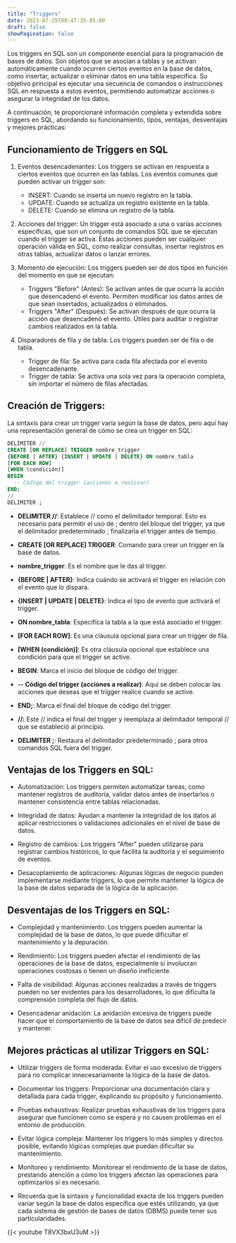 ```yaml
---
title: "Triggers"
date: 2023-07-25T08:47:35-05:00
draft: false
showPagination: false
---
```


Los triggers en SQL son un componente esencial para la programación de bases de datos. Son objetos que se asocian a tablas y se activan automáticamente cuando ocurren ciertos eventos en la base de datos, como insertar, actualizar o eliminar datos en una tabla específica. Su objetivo principal es ejecutar una secuencia de comandos o instrucciones SQL en respuesta a estos eventos, permitiendo automatizar acciones o asegurar la integridad de los datos.

A continuación, te proporcionaré información completa y extendida sobre triggers en SQL, abordando su funcionamiento, tipos, ventajas, desventajas y mejores prácticas:

## Funcionamiento de Triggers en SQL

1. Eventos desencadenantes: Los triggers se activan en respuesta a ciertos eventos que ocurren en las tablas. Los eventos comunes que pueden activar un trigger son:

   - INSERT: Cuando se inserta un nuevo registro en la tabla.
   - UPDATE: Cuando se actualiza un registro existente en la tabla.
   - DELETE: Cuando se elimina un registro de la tabla.

2. Acciones del trigger: Un trigger está asociado a una o varias acciones específicas, que son un conjunto de comandos SQL que se ejecutan cuando el trigger se activa. Estas acciones pueden ser cualquier operación válida en SQL, como realizar consultas, insertar registros en otras tablas, actualizar datos o lanzar errores.

3. Momento de ejecución: Los triggers pueden ser de dos tipos en función del momento en que se ejecutan:

   - Triggers "Before" (Antes): Se activan antes de que ocurra la acción que desencadenó el evento. Permiten modificar los datos antes de que sean insertados, actualizados o eliminados.
   - Triggers "After" (Después): Se activan después de que ocurra la acción que desencadenó el evento. Útiles para auditar o registrar cambios realizados en la tabla.

4. Disparadores de fila y de tabla: Los triggers pueden ser de fila o de tabla.

   - Trigger de fila: Se activa para cada fila afectada por el evento desencadenante.
   - Trigger de tabla: Se activa una sola vez para la operación completa, sin importar el número de filas afectadas.

## Creación de Triggers:

La sintaxis para crear un trigger varía según la base de datos, pero aquí hay una representación general de cómo se crea un trigger en SQL:

```sql
DELIMITER //
CREATE [OR REPLACE] TRIGGER nombre_trigger
{BEFORE | AFTER} {INSERT | UPDATE | DELETE} ON nombre_tabla
[FOR EACH ROW]
[WHEN (condición)]
BEGIN
  -- Código del trigger (acciones a realizar)
END;
//
DELIMITER ;

```

- **DELIMITER //**: Establece // como el delimitador temporal. Esto es necesario para permitir el uso de ; dentro del bloque del trigger, ya que el delimitador predeterminado ; finalizaría el trigger antes de tiempo.

- **CREATE [OR REPLACE] TRIGGER**: Comando para crear un trigger en la base de datos.

- **nombre_trigger**: Es el nombre que le das al trigger.

- **{BEFORE | AFTER}**: Indica cuándo se activará el trigger en relación con el evento que lo dispara.

- **{INSERT | UPDATE | DELETE}**: Indica el tipo de evento que activará el trigger.

- **ON nombre_tabla**: Especifica la tabla a la que está asociado el trigger.

- **[FOR EACH ROW]**: Es una cláusula opcional para crear un trigger de fila.

- **[WHEN (condición)]**: Es otra cláusula opcional que establece una condición para que el trigger se active.

- **BEGIN**: Marca el inicio del bloque de código del trigger.

- **-- Código del trigger (acciones a realizar)**: Aquí se deben colocar las acciones que deseas que el trigger realice cuando se active.

- **END;**: Marca el final del bloque de código del trigger.

- **//:** Este // indica el final del trigger y reemplaza al delimitador temporal // que se estableció al principio.

- **DELIMITER ;**: Restaura el delimitador predeterminado ; para otros comandos SQL fuera del trigger.

## Ventajas de los Triggers en SQL:

- Automatización: Los triggers permiten automatizar tareas, como mantener registros de auditoría, validar datos antes de insertarlos o mantener consistencia entre tablas relacionadas.

- Integridad de datos: Ayudan a mantener la integridad de los datos al aplicar restricciones o validaciones adicionales en el nivel de base de datos.

- Registro de cambios: Los triggers "After" pueden utilizarse para registrar cambios históricos, lo que facilita la auditoría y el seguimiento de eventos.

- Desacoplamiento de aplicaciones: Algunas lógicas de negocio pueden implementarse mediante triggers, lo que permite mantener la lógica de la base de datos separada de la lógica de la aplicación.

## Desventajas de los Triggers en SQL:

- Complejidad y mantenimiento: Los triggers pueden aumentar la complejidad de la base de datos, lo que puede dificultar el mantenimiento y la depuración.

- Rendimiento: Los triggers pueden afectar el rendimiento de las operaciones de la base de datos, especialmente si involucran operaciones costosas o tienen un diseño ineficiente.

- Falta de visibilidad: Algunas acciones realizadas a través de triggers pueden no ser evidentes para los desarrolladores, lo que dificulta la comprensión completa del flujo de datos.

- Desencadenar anidación: La anidación excesiva de triggers puede hacer que el comportamiento de la base de datos sea difícil de predecir y mantener.

## Mejores prácticas al utilizar Triggers en SQL:

- Utilizar triggers de forma moderada: Evitar el uso excesivo de triggers para no complicar innecesariamente la lógica de la base de datos.

- Documentar los triggers: Proporcionar una documentación clara y detallada para cada trigger, explicando su propósito y funcionamiento.

- Pruebas exhaustivas: Realizar pruebas exhaustivas de los triggers para asegurar que funcionen como se espera y no causen problemas en el entorno de producción.

- Evitar lógica compleja: Mantener los triggers lo más simples y directos posible, evitando lógicas complejas que puedan dificultar su mantenimiento.

- Monitoreo y rendimiento: Monitorear el rendimiento de la base de datos, prestando atención a cómo los triggers afectan las operaciones para optimizarlos si es necesario.

- Recuerda que la sintaxis y funcionalidad exacta de los triggers pueden variar según la base de datos específica que estés utilizando, ya que cada sistema de gestión de bases de datos (DBMS) puede tener sus particularidades.


{{< youtube T8VX3bxU3uM >}}
